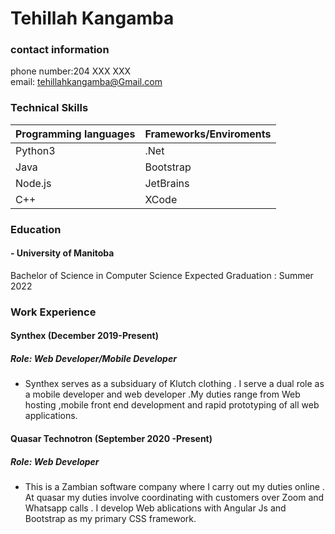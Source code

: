 # Tehillah Kangamba                                                                                                                    
### contact information
phone number:204 XXX XXX  
email: tehillahkangamba@Gmail.com

### Technical Skills
| Programming languages | Frameworks/Enviroments |
| --- | ----------- |
| Python3 | .Net |
| Java | Bootstrap |
| Node.js | JetBrains |
| C++| XCode |

### Education
#### - University of Manitoba
  Bachelor of Science in Computer Science
  Expected Graduation : Summer 2022

### Work Experience

#### Synthex (December 2019-Present)
##### Role: Web Developer/Mobile Developer
- Synthex serves as a subsiduary of Klutch clothing . I serve a dual role as a mobile developer and web developer .My duties range from Web hosting ,mobile front end development and rapid prototyping of all web applications.

#### Quasar Technotron (September 2020 -Present)
##### Role: Web Developer
- This is a Zambian software company where I carry out my duties online . At quasar my duties involve coordinating with customers over Zoom and Whatsapp calls . I develop Web ablications with Angular Js and Bootstrap as my primary CSS framework.

